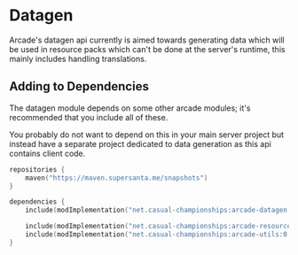 # Datagen

Arcade's datagen api currently is aimed towards generating data which will be used in
resource packs which can't be done at the server's runtime, this mainly includes handling
translations.

## Adding to Dependencies

The datagen module depends on some other arcade modules; it's recommended that you
include all of these.

You probably do not want to depend on this in your main server project but instead
have a separate project dedicated to data generation as this api contains client code.

```kts
repositories {
    maven("https://maven.supersanta.me/snapshots")
}

dependencies {
    include(modImplementation("net.casual-championships:arcade-datagen:0.3.1-alpha.16+1.21.3")!!)

    include(modImplementation("net.casual-championships:arcade-resource-pack:0.3.1-alpha.16+1.21.3")!!)
    include(modImplementation("net.casual-championships:arcade-utils:0.3.1-alpha.16+1.21.3")!!)
}
```
